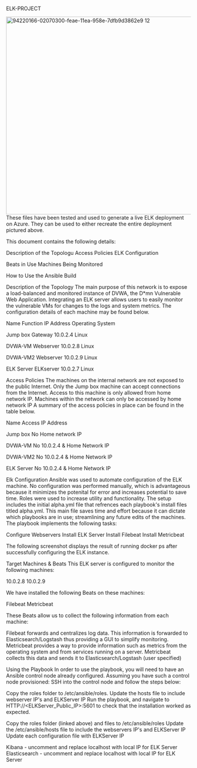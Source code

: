 ELK-PROJECT

<img width="539" alt="94220166-02070300-feae-11ea-958e-7dfb9d3862e9 12" src="https://user-images.githubusercontent.com/93232058/142307216-646fde72-b2f4-4b3d-b3c9-c272abe23091.png">
These files have been tested and used to generate a live ELK deployment on Azure. They can be used to either recreate the entire deployment pictured above.


This document contains the following details:

Description of the Topologu
Access Policies
ELK Configuration

Beats in Use
Machines Being Monitored


How to Use the Ansible Build


Description of the Topology
The main purpose of this network is to expose a load-balanced and monitored instance of DVWA, the D*mn Vulnerable Web Application.
Integrating an ELK server allows users to easily monitor the vulnerable VMs for changes to the logs and system metrics.
The configuration details of each machine may be found below.



Name
Function
IP Address
Operating System




Jump box
Gateway
10.0.2.4
Linux


DVWA-VM
Webserver
10.0.2.8
Linux


DVWA-VM2
Webserver
10.0.2.9
Linux


ELK Server
ELKserver
10.0.2.7
Linux




Access Policies
The machines on the internal network are not exposed to the public Internet.
Only the Jump box machine can accept connections from the Internet. Access to this machine is only allowed from home network IP.
Machines within the network can only be accessed by home network IP
A summary of the access policies in place can be found in the table below.



Name
Access
IP Address




Jump box
No
Home network IP


DVWA-VM
No
10.0.2.4 & Home Network IP


DVWA-VM2
No
10.0.2.4 & Home Network IP


ELK Server
No
10.0.2.4 & Home Network IP




Elk Configuration
Ansible was used to automate configuration of the ELK machine. No configuration was performed manually, which is advantageous because it minimizes the potenital for error and increases potential to save time.
Roles were used to increase utility and functionality. The setup includes the initial alpha.yml file that refrences each playbook's install files titled alpha.yml. This main file saves time and effort because it can dictate which playbooks are in use; streamlining any future edits of the machines.
The playbook implements the following tasks:

Configure Webservers
Install ELK Server
Install Filebeat
Install Metricbeat

The following screenshot displays the result of running docker ps after successfully configuring the ELK instance.


Target Machines & Beats
This ELK server is configured to monitor the following machines:

10.0.2.8
10.0.2.9

We have installed the following Beats on these machines:

Filebeat
Metricbeat

These Beats allow us to collect the following information from each machine:

Filebeat forwards and centralizes log data. This information is forwarded to Elasticsearch/Logstash thus providing a GUI to simplify monitoring.
Metricbeat provides a way to provide information such as metrics from the operating system and from services running on a server. Metricbeat collects this data and sends it to Elasticsearch/Logstash (user specified)


Using the Playbook
In order to use the playbook, you will need to have an Ansible control node already configured. Assuming you have such a control node provisioned:
SSH into the control node and follow the steps below:

Copy the roles folder to /etc/ansible/roles.
Update the hosts file to include webserver IP's and ELKServer IP
Run the playbook, and navigate to HTTP://<ELKServer_Public_IP>:5601 to check that the installation worked as expected.


Copy the roles folder (linked above) and files to /etc/ansible/roles
Update the /etc/ansible/hosts file to include the webservers IP's and ELKServer IP
Update each configuration file with ELKServer IP

Kibana - uncomment and replace localhost with local IP for ELK Server
Elasticsearch - uncomment and replace localhost with local IP for ELK Server
